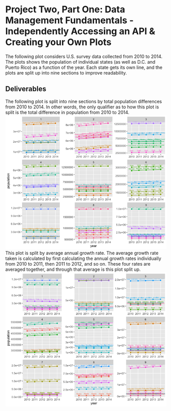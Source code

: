 # Project Two, Part One: Data Management Fundamentals - Independently Accessing an API & Creating your Own Plots
The following plot considers U.S. survey data collected from 2010 to 2014. The plots shows the population of individual states (as well as D.C. and Puerto Rico) as a function of the year. Each state gets its own line, and the plots are split up into nine sections to improve readability. <br/>

## Deliverables
The following plot is split into nine sections by total population differences from 2010 to 2014. In other words, the only qualifier as to how this plot is split is the total difference in population from 2010 to 2014.
![](total_diff.png)<br/>
This plot is split by average annual growth rate. The average growth rate taken is calculated by first calculating the annual growth rates individually from 2010 to 2011, then 2011 to 2012, and so on. These four rates are averaged together, and through that average is this plot split up.
![](growth.png)
